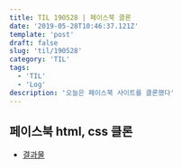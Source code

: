 ```yaml
---
title: TIL 190528 | 페이스북 클론
date: '2019-05-28T10:46:37.121Z'
template: 'post'
draft: false
slug: 'til/190528'
category: 'TIL'
tags:
  - 'TIL'
  - 'Log'
description: '오늘은 페이스북 사이트를 클론했다'
---
```


## 페이스북 html, css 클론

- [결과물](https://github.com/P-iknow/css/tree/facebook-clone)
